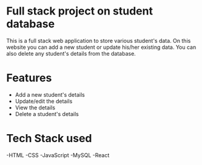 # Full stack project on student database
This is a full stack web application to store various student's data. On this website you can add a new student or update his/her existing data. You can also delete any student's details from the database.
# Features
- Add a new student's details
- Update/edit the details
- View the details 
- Delete a student's details
# Tech Stack used
-HTML
-CSS
-JavaScript
-MySQL
-React
